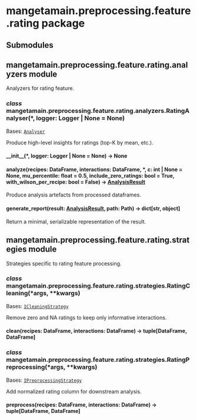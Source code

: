 # mangetamain.preprocessing.feature.rating package

## Submodules

## mangetamain.preprocessing.feature.rating.analyzers module

Analyzers for rating feature.

### *class* mangetamain.preprocessing.feature.rating.analyzers.RatingAnalyser(\*, logger: Logger | None = None)

Bases: [`Analyser`](mangetamain.preprocessing.md#mangetamain.preprocessing.interfaces.Analyser)

Produce high-level insights for ratings (top-K by mean, etc.).

#### \_\_init_\_(\*, logger: Logger | None = None) → None

#### analyze(recipes: DataFrame, interactions: DataFrame, \*, c: int | None = None, mu_percentile: float = 0.5, include_zero_ratings: bool = True, with_wilson_per_recipe: bool = False) → [AnalysisResult](mangetamain.preprocessing.md#mangetamain.preprocessing.interfaces.AnalysisResult)

Produce analysis artefacts from processed dataframes.

#### generate_report(result: [AnalysisResult](mangetamain.preprocessing.md#mangetamain.preprocessing.interfaces.AnalysisResult), path: Path) → dict[str, object]

Return a minimal, serializable representation of the result.

## mangetamain.preprocessing.feature.rating.strategies module

Strategies specific to rating feature processing.

### *class* mangetamain.preprocessing.feature.rating.strategies.RatingCleaning(\*args, \*\*kwargs)

Bases: [`ICleaningStrategy`](mangetamain.preprocessing.md#mangetamain.preprocessing.interfaces.ICleaningStrategy)

Remove zero and NA ratings to keep only informative interactions.

#### clean(recipes: DataFrame, interactions: DataFrame) → tuple[DataFrame, DataFrame]

### *class* mangetamain.preprocessing.feature.rating.strategies.RatingPreprocessing(\*args, \*\*kwargs)

Bases: [`IPreprocessingStrategy`](mangetamain.preprocessing.md#mangetamain.preprocessing.interfaces.IPreprocessingStrategy)

Add normalized rating column for downstream analysis.

#### preprocess(recipes: DataFrame, interactions: DataFrame) → tuple[DataFrame, DataFrame]
